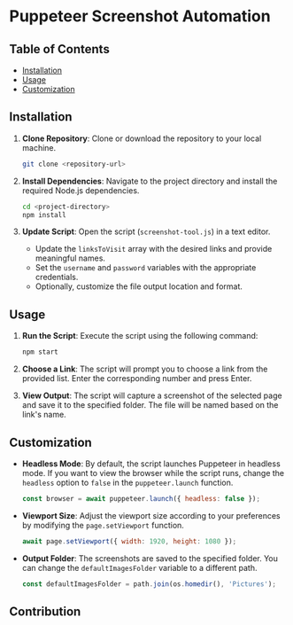 # Puppeteer Screenshot Automation

## Table of Contents

- [Installation](#installation)
- [Usage](#usage)
- [Customization](#customization)

## Installation

1. **Clone Repository**: Clone or download the repository to your local machine.

    ```bash
    git clone <repository-url>
    ```

2. **Install Dependencies**: Navigate to the project directory and install the required Node.js dependencies.

    ```bash
    cd <project-directory>
    npm install
    ```

3. **Update Script**: Open the script (`screenshot-tool.js`) in a text editor.

    - Update the `linksToVisit` array with the desired links and provide meaningful names.
    - Set the `username` and `password` variables with the appropriate credentials.
    - Optionally, customize the file output location and format.

## Usage

1. **Run the Script**: Execute the script using the following command:

    ```bash
    npm start
    ```

2. **Choose a Link**: The script will prompt you to choose a link from the provided list. Enter the corresponding number and press Enter.

3. **View Output**: The script will capture a screenshot of the selected page and save it to the specified folder. The file will be named based on the link's name.

## Customization

- **Headless Mode**: By default, the script launches Puppeteer in headless mode. If you want to view the browser while the script runs, change the `headless` option to `false` in the `puppeteer.launch` function.

    ```javascript
    const browser = await puppeteer.launch({ headless: false });
    ```

- **Viewport Size**: Adjust the viewport size according to your preferences by modifying the `page.setViewport` function.

    ```javascript
    await page.setViewport({ width: 1920, height: 1080 });
    ```

- **Output Folder**: The screenshots are saved to the specified folder. You can change the `defaultImagesFolder` variable to a different path.

    ```javascript
    const defaultImagesFolder = path.join(os.homedir(), 'Pictures');
    ```

## Contribution
